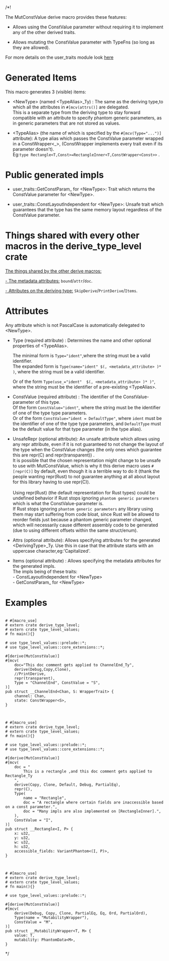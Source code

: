 /*! 

The MutConstValue derive macro provides these features:

- Allows using the ConstValue parameter without requiring it to implement any 
    of the other derived traits.

- Allows mutating the ConstValue parameter with TypeFns (so long as they are allowed).


For more details on the user_traits module look [here](../../user_traits/index.html)


# Generated Items

This macro generates 3 (visible) items:

- \<NewType\> (named \<TypeAlias\>\_Ty) :
    The same as the deriving type,to which all the attributes in 
    `#[mcv(attrs()]` are delegated.
    <br>
    This is a separate type from the deriving type to stay forward compatible with 
    an attribute to specify phantom generic parameters,
    as in generic parameters that are not stored as values.

- \<TypeAlias\> (the name of which is specified by the `#[mcv(Type="...")]` attribute):
    A type alias which passes the ConstValue parameter wrapped in a ConstWrapper\<\_\>,
    (ConstWrapper implements every trait even if its  parameter doesn't).<br>
    Eg:`type Rectangle<T,Const>=RectangleInner<T,ConstWrapper<Const>>` .

# Public generated impls

- user_traits::GetConstParam_ for \<NewType\>:
    Trait which returns the ConstValue parameter for \<NewType\>.

- user_traits::ConstLayoutIndependent for \<NewType\>:
    Unsafe trait which guarantees that the type has the same memory layout regardless of the 
    ConstValue parameter.


# Things shared with every other macros in the derive_type_level crate

[ The things shared by the other derive macros: ](../attribute_shared/index.html)

[- The metadata attributes:](../attribute_shared.index#metadata-attributes)
    `bound`/`attr`/`doc`.

[- Attributes on the deriving type:](../attribute_shared.index#attributes-on-a-typevariant)
    `SkipDerive`/`PrintDerive`/`Items`.

# Attributes

Any attribute which is not PascalCase is automatically delegated to \<NewType\>.

- Type (required attribute) :
    Determines the name and other optional properties of \<TypeAlias>.
    
    The minimal form is `Type="ident"`,where the string must be a valid identifier.<br>
    The expanded form is `Type(name="ident" $(, <metadata_attribute> )* )`,
    where the string must be a valid identifier.
    
    Or of the form `Type(use_="ident"  $(, <metadata_attribute> )* )"`,
    where the string must be the identifier of a pre-existing \<TypeAlias>.<br>

- ConstValue (required attribute) :
    The identifier of the ConstValue-parameter of this type.<br>
    Of the form `ConstValue="ident"`,
    where the string must be the identifier of one of the type type parameters.
    <br>
    Or of the form `ConstValue="ident = DefaultType"`,
    where `ident` must be the identifier of one of the type type parameters,
    and `DefaultType` must be the default value for that type parameter (in the type alias).

- UnsafeRepr (optional attribute):
    An unsafe attribute which allows using any repr attribute,
    even if it is not guaranteed to not change the layout of the type 
    when the ConstValue changes 
    (the only ones which guarantee this are repr(C) and repr(transparent)) .
    <br>
    It is possible that the chosen representation might change 
    to be unsafe to use with MutConstValue,
    which is why it this derive macro uses `#[repr(C)]` by default,
    even though it is a terrible way to do it
    (thank the people wanting repr(Rust) to not guarantee anything at all 
    about layout for this library having to use repr(C)).\
    <br>
    Using repr(Rust) (the default representation for Rust types) could be undefined behavior if
    Rust stops ignoring `phantom generic parameters` which is what the ConstValue-parameter is.
    <br>
    If Rust stops ignoring `phantom generic parameters` any library using them 
    may start suffering from code bloat,
    since Rust will be allowed to reorder fields just because a 
    phantom generic parameter changed,
    which will necessarily cause different assembly code to be generated 
    (due to using different offsets within the same struct/enum).


- Attrs (optional attribute):
    Allows specifying attributes for the generated \<DerivingType\>\_Ty.
    Use this in case that the attribute starts with an uppercase character,eg:'Capitalized'.

- Items  (optional attribute) : 
    Allows specifying the metadata attributes for the generated impls.
    <br>
    The impls being of these traits:
    <br>- ConstLayoutIndependent for \<NewType\>
    <br>- GetConstParam_ for \<NewType\>


# Examples

```

# #[macro_use]
# extern crate derive_type_level;
# extern crate type_level_values;
# fn main(){}

# use type_level_values::prelude::*;
# use type_level_values::core_extensions::*;

#[derive(MutConstValue)]
#[mcv(
    doc="This doc comment gets applied to ChannelEnd_Ty",
    derive(Debug,Copy,Clone),
    //PrintDerive,
    repr(transparent),
    Type = "ChannelEnd", ConstValue = "S",
)]
pub struct __ChannelEnd<Chan, S: WrapperTrait> {
    channel: Chan,
    state: ConstWrapper<S>,
}

```

```


# #[macro_use]
# extern crate derive_type_level;
# extern crate type_level_values;
# fn main(){}

# use type_level_values::prelude::*;
# use type_level_values::core_extensions::*;

#[derive(MutConstValue)]
#[mcv(
    doc = "
        This is a rectangle ,and this doc comment gets applied to Rectangle_Ty
    ",
    derive(Copy, Clone, Default, Debug, PartialEq),
    repr(C),
    Type(
        name = "Rectangle",
        doc = "A rectangle where certain fields are inaccessible based on a const parameter.",
        doc = "Many impls are also implemented on [RectangleInner].",
    ),
    ConstValue = "I",
)]
pub struct __Rectangle<I, P> {
    x: u32,
    y: u32,
    w: u32,
    h: u32,
    accessible_fields: VariantPhantom<(I, P)>,
}

```

```


# #[macro_use]
# extern crate derive_type_level;
# extern crate type_level_values;
# fn main(){}

# use type_level_values::prelude::*;

#[derive(MutConstValue)]
#[mcv(
    derive(Debug, Copy, Clone, PartialEq, Eq, Ord, PartialOrd),
    Type(name = "MutabilityWrapper"),
    ConstValue = "M",
)]
pub struct __MutabilityWrapper<T, M> {
    value: T,
    mutability: PhantomData<M>,
}

```

*/
